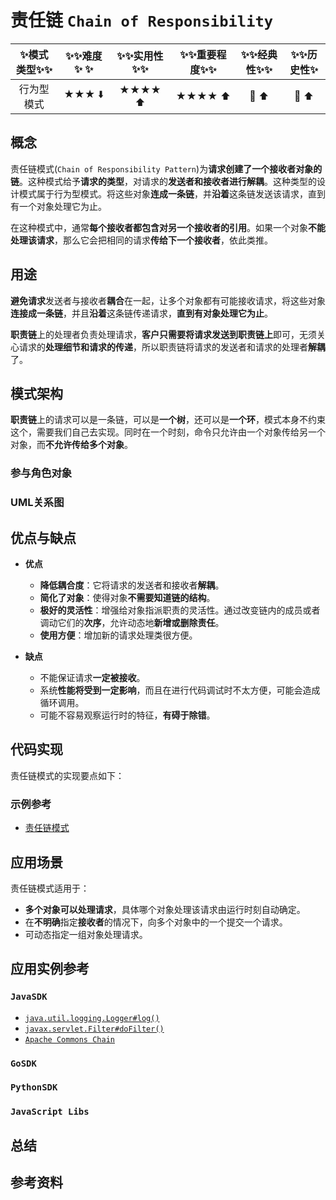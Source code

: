 # 责任链 `Chain of Responsibility`

| :sparkles:模式类型:sparkles::sparkles:|:sparkles::sparkles:难度:sparkles:  :sparkles: | :sparkles::sparkles:实用性:sparkles::sparkles: | :sparkles::sparkles:重要程度:sparkles::sparkles: |  :sparkles::sparkles:经典性:sparkles::sparkles: | :sparkles::sparkles:历史性:sparkles: |
| :----------------------------------------: | :-----------------------------------------------: | :-------------------------------------------------: | :----------------------------------------------------: | :--------------------------------------------------: | :--------------------------------------: |
|                  行为型模式                          |                ★★★ :arrow_down:                 |                  ★★★★ :arrow_up:                   |                    ★★★★ :arrow_up:                    |              :green_heart:  :arrow_up:               |        :green_heart:  :arrow_up:         |

## 概念
责任链模式(`Chain of Responsibility Pattern`)为**请求创建了一个接收者对象的链**。这种模式给予**请求的类型**，对请求的**发送者和接收者进行解耦**。这种类型的设计模式属于行为型模式。将这些对象**连成一条链**，并**沿着**这条链发送该请求，直到有一个对象处理它为止。

在这种模式中，通常**每个接收者都包含对另一个接收者的引用**。如果一个对象**不能处理该请求**，那么它会把相同的请求**传给下一个接收者**，依此类推。

## 用途
**避免请求**发送者与接收者**耦合**在一起，让多个对象都有可能接收请求，将这些对象**连接成一条链**，并且**沿着**这条链传递请求，**直到有对象处理它为止**。

**职责链**上的处理者负责处理请求，**客户只需要将请求发送到职责链上**即可，无须关心请求的**处理细节和请求的传递**，所以职责链将请求的发送者和请求的处理者**解耦**了。

## 模式架构
**职责链**上的请求可以是一条链，可以是**一个树**，还可以是**一个环**，模式本身不约束这个，需要我们自己去实现。同时在一个时刻，命令只允许由一个对象传给另一个对象，而**不允许传给多个对象**。


### 参与角色对象



### UML关系图



## 优点与缺点
+ **优点**
	- **降低耦合度**：它将请求的发送者和接收者**解耦**。
	- **简化了对象**：使得对象**不需要知道链的结构**。 
	- **极好的灵活性**：增强给对象指派职责的灵活性。通过改变链内的成员或者调动它们的**次序**，允许动态地**新增或删除责任**。
	- **使用方便**：增加新的请求处理类很方便。

+ **缺点**
	- 不能保证请求**一定被接收**。 
	- 系统**性能将受到一定影响**，而且在进行代码调试时不太方便，可能会造成循环调用。 
	- 可能不容易观察运行时的特征，**有碍于除错**。

## 代码实现
责任链模式的实现要点如下：

### 示例参考
+ [责任链模式](./java/io/github/hooj0/chain-of-responsibility/)

## 应用场景
责任链模式适用于：
+ **多个对象可以处理请求**，具体哪个对象处理该请求由运行时刻自动确定。 
+ 在**不明确**指定**接收者**的情况下，向多个对象中的一个提交一个请求。
+ 可动态指定一组对象处理请求。

## 应用实例参考

### `JavaSDK` 
+ [`java.util.logging.Logger#log()`](http://docs.oracle.com/javase/8/docs/api/java/util/logging/Logger.html#log%28java.util.logging.Level,%20java.lang.String%29)
+ [`javax.servlet.Filter#doFilter()`](http://docs.oracle.com/javaee/7/api/javax/servlet/Filter.html#doFilter-javax.servlet.ServletRequest-javax.servlet.ServletResponse-javax.servlet.FilterChain-)
+ [`Apache Commons Chain`](https://commons.apache.org/proper/commons-chain/index.html)

### `GoSDK`

### `PythonSDK`

### `JavaScript Libs`



## 总结



## 参考资料





